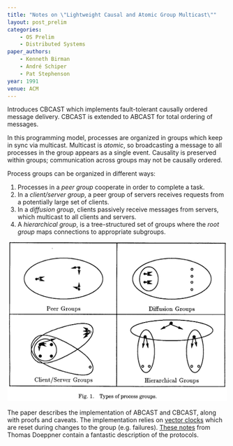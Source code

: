 ```yaml
---
title: "Notes on \"Lightweight Causal and Atomic Group Multicast\""
layout: post_prelim
categories:
    - OS Prelim
    - Distributed Systems
paper_authors:
    - Kenneth Birman
    - André Schiper
    - Pat Stephenson
year: 1991
venue: ACM
---
```


Introduces CBCAST which implements fault-tolerant causally ordered message delivery.
CBCAST is extended to ABCAST for total ordering of messages.

In this programming model, processes are organized in groups which keep in sync via multicast.
Multicast is *atomic*, so broadcasting a message to all processes in the group appears as a single event.
Causality is preserved within groups; communication across groups may not be causally ordered.

Process groups can be organized in different ways:

1. Processes in a *peer group* cooperate in order to complete a task.
2. In a *client/server group*, a peer group of servers receives requests from a potentially large set of clients.
3. In a *diffusion group*, clients passively receive messages from servers, which multicast to all clients and servers.
4. A *hierarchical group*, is a tree-structured set of groups where the *root group* maps connections to appropriate subgroups.

![Types of process groups.](/assets/pictures/posts/os_prelim/atomic_group_multicast_process_groups.png)

The paper describes the implementation of ABCAST and CBCAST, along with proofs and caveats.
The implementation relies on [vector clocks](https://en.wikipedia.org/wiki/Vector_clock) which are reset during changes to the group (e.g. failures).
[These notes](http://cs.brown.edu/courses/cs138/s17/lectures/23vsync-notes.pdf) from Thomas Doeppner contain a fantastic description of the protocols.